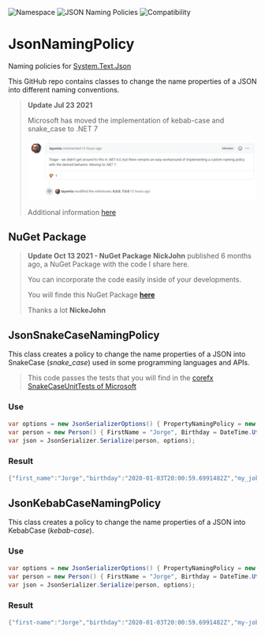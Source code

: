 ![Namespace](https://img.shields.io/static/v1?label=Namespace&message=System.Text.Json&color=green)
![JSON Naming Policies](https://img.shields.io/static/v1?label=JSON%20Naming%20Policies&message=kebab-case%20and%20snake_case&color=9cf)
![Compatibility](https://img.shields.io/static/v1?label=Compatibility&message=.NET%20Core%203.1%20and%20.NET%205&color=success)


# JsonNamingPolicy
Naming policies for [System.Text.Json](https://docs.microsoft.com/en-us/dotnet/api/system.text.json?view=netcore-3.1)

This GitHub repo contains classes to change the name properties of a JSON into different naming conventions.

> **Update Jul 23 2021**
> 
> Microsoft has moved the implementation of kebab-case and snake_case to .NET 7
>
> ![IMAGE](images/20210723.jpg)
>
> Additional information [here](https://github.com/dotnet/runtime/issues/782)


## NuGet Package

> **Update Oct 13 2021 - NuGet Package**
> **NickJohn** published 6 months ago, a NuGet Package with the code I share here.
> 
> You can incorporate the code easily inside of your developments.
> 
> You will finde this NuGet Package **[here](https://www.nuget.org/packages/JorgeSerrano.Json.JsonSnakeCaseNamingPolicy)**
>  
> Thanks a lot **NickeJohn**
> 

## JsonSnakeCaseNamingPolicy
This class creates a policy to change the name properties of a JSON into SnakeCase (*snake_case*) used in some programming languages and APIs.

> This code passes the tests that you will find in the [corefx SnakeCaseUnitTests of Microsoft](https://github.com/hez2010/corefx/blob/c54ddc76da61c50576eff92e3add9caf7107f8af/src/System.Text.Json/tests/Serialization/SnakeCaseUnitTests.cs)

### Use

```csharp
var options = new JsonSerializerOptions() { PropertyNamingPolicy = new JsonSnakeCaseNamingPolicy() };
var person = new Person() { FirstName = "Jorge", Birthday = DateTime.UtcNow, MyJobCity = "Madrid" };
var json = JsonSerializer.Serialize(person, options);
```

### Result

```csharp
{"first_name":"Jorge","birthday":"2020-01-03T20:00:59.6991482Z","my_job_city":"Madrid"}
```

## JsonKebabCaseNamingPolicy
This class creates a policy to change the name properties of a JSON into KebabCase (*kebab-case*).

### Use

```csharp
var options = new JsonSerializerOptions() { PropertyNamingPolicy = new JsonKebabCaseNamingPolicy() };
var person = new Person() { FirstName = "Jorge", Birthday = DateTime.UtcNow, MyJobCity = "Madrid" };
var json = JsonSerializer.Serialize(person, options);
```

### Result

```csharp
{"first-name":"Jorge","birthday":"2020-01-03T20:00:59.6991482Z","my-job-city":"Madrid"}
```
